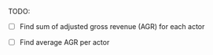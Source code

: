 
TODO:

* [ ] Find sum of adjusted gross revenue (AGR) for each actor
* [ ] Find average AGR per actor


